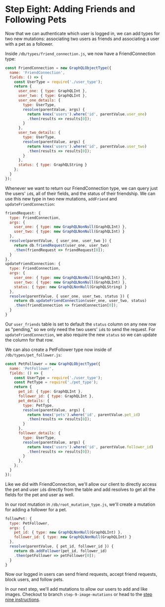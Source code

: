 # Step Eight: Adding Friends and Following Pets

Now that we can authenticate which user is logged in, we can add types for two new mutations: associating two users as friends and associating a user with a pet as a follower.

Inside `/db/types/friend_connection.js`, we now have a FriendConnection type:

```js
const FriendConnection = new GraphQLObjectType({
  name: 'FriendConnection',
  fields: () => {
    const UserType = require('./user_type');
    return {
      user_one: { type: GraphQLInt },
      user_two: { type: GraphQLInt },
      user_one_details: {
        type: UserType,
        resolve(parentValue, args) {
          return knex('users').where('id', parentValue.user_one)
          .then(results => results[0]);
        }
      },
      user_two_details: {
        type: UserType,
        resolve(parentValue, args) {
          return knex('users').where('id', parentValue.user_two)
          .then(results => results[0]);
        }
      },
      status: { type: GraphQLString }
    };
  }
});
```

Whenever we want to return our FriendConnection type, we can query just the users' `id`s, all of their fields, and the status of their friendship. We can use this new type in two new mutations, `addFriend` and `updateFriendConnection`:

```js
friendRequest: {
  type: FriendConnection,
  args: {
    user_one: { type: new GraphQLNonNull(GraphQLInt) },
    user_two: { type: new GraphQLNonNull(GraphQLInt) }
  },
  resolve(parentValue, { user_one, user_two }) {
    return db.friendRequest(user_one, user_two)
    .then(friendRequest => friendRequest[0]);
  }
},
updateFriendConnection: {
  type: FriendConnection,
  args: {
    user_one: { type: new GraphQLNonNull(GraphQLInt) },
    user_two: { type: new GraphQLNonNull(GraphQLInt) },
    status: { type: new GraphQLNonNull(GraphQLString) }
  },
  resolve(parentValue, { user_one, user_two, status }) {
    return db.updateFriendConnection(user_one, user_two, status)
    .then(friendConnection => friendConnection[0]);
  }
}
```

Our `user_friends` table is set to default the `status` column on any new row as "pending," so we only need the two users' `id`s to send the request. For `updateFriendConnection`, we also require the new `status` so we can update the column for that row.

We can also create a PetFollower type now inside of `/db/types/pet_follower.js`:

```js
const PetFollower = new GraphQLObjectType({
  name: 'PetFollower',
  fields: () => {
    const UserType = require('./user_type');
    const PetType = require('./pet_type');
    return {
      pet_id: { type: GraphQLInt },
      follower_id: { type: GraphQLInt },
      pet_details: {
        type: PetType,
        resolve(parentValue, args) {
          return knex('pets').where('id', parentValue.pet_id)
          .then(results => results[0]);
        }
      },
      follower_details: {
        type: UserType,
        resolve(parentValue, args) {
          return knex('users').where('id', parentValue.follower_id)
          .then(results => results[0]);
        }
      },
    };
  }
});
```

Like we did with FriendConnection, we'll allow our client to directly access the pet and user `id`s directly from the table and add resolves to get all the fields for the pet and user as well.

In our root mutation in `/db/root_mutation_type.js`, we'll create a mutation for adding a follower for a pet.

```js
followPet: {
  type: PetFollower,
  args: {
    pet_id: { type: new GraphQLNonNull(GraphQLInt) },
    follower_id: { type: new GraphQLNonNull(GraphQLInt) }
  },
  resolve(parentValue, { pet_id, follower_id }) {
    return db.addFollower(pet_id, follower_id)
    .then(petFollower => petFollower[0]);
  }
}
```

Now our logged in users can send friend requests, accept friend requests, block users, and follow pets.

In our next step, we'll add mutations to allow our users to add and like images. Checkout to branch `step-9-image-mutations` or head to the [step nine instructions](https://github.com/isaacmillercodes/petstagram-graphql-backend/tree/step-9-image-mutations).
